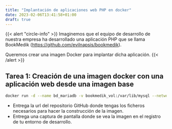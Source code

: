```yaml
---
title: "Implantación de aplicaciones web PHP en docker"
date: 2023-02-06T13:41:58+01:00
draft: true
---
```


{{< alert "circle-info" >}}
Imaginemos que el equipo de desarrollo de nuestra empresa ha desarrollado una aplicación PHP que se llama BookMedik (https://github.com/evilnapsis/bookmedik).

Queremos crear una imagen Docker para implantar dicha aplicación.
{{< /alert >}}

## Tarea 1: Creación de una imagen docker con una aplicación web desde una imagen base

```bash
docker run -d --name bd_mariadb -v bookmedik_vol:/var/lib/mysql --network red_bookmedik -e MARIADB_ROOT_PASSWORD=root -e MARIADB_DATABASE=bookmedik -e MARIADB_USER=bookmedik -e MARIADB_PASSWORD=bookmedik mariadb

```

* Entrega la url del repositorio GitHub donde tengas los ficheros necesarios para hacer la construcción de la imagen.
* Entrega una captura de pantalla donde se vea la imagen en el registro de tu entorno de desarrollo.

